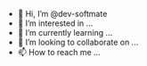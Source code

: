 - 👋 Hi, I’m @dev-softmate
- 👀 I’m interested in ...
- 🌱 I’m currently learning ...
- 💞️ I’m looking to collaborate on ...
- 📫 How to reach me ...

<!---
dev-softmate/dev-softmate is a ✨ special ✨ repository because its `README.md` (this file) appears on your GitHub profile.
You can click the Preview link to take a look at your changes.
--->
